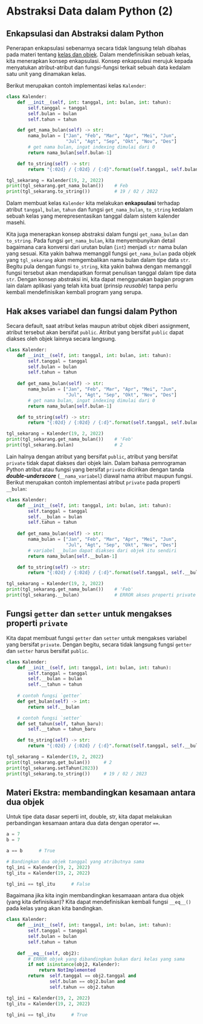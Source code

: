 # Abstraksi Data dalam Python (2)

## Enkapsulasi dan Abstraksi dalam Python

Penerapan enkapsulasi sebenarnya secara tidak langsung telah dibahas pada materi tentang [kelas dan objek](01_python_class_and_object.md). Dalam mendefinisikan sebuah kelas, kita menerapkan konsep enkapsulasi. Konsep enkapsulasi merujuk kepada menyatukan atribut-atribut dan fungsi-fungsi terkait sebuah data kedalam satu unit yang dinamakan kelas.

Berikut merupakan contoh implementasi kelas `Kalender`:

```Python
class Kalender:
    def __init__(self, int: tanggal, int: bulan, int: tahun):
        self.tanggal = tanggal
        self.bulan = bulan
        self.tahun = tahun

    def get_nama_bulan(self) -> str:
        nama_bulan = ["Jan", "Feb", "Mar", "Apr", "Mei", "Jun",
                      "Jul", "Agt", "Sep", "Okt", "Nov", "Des"]
        # get nama bulan, ingat indexing dimulai dari 0
        return nama_bulan[self.bulan-1]

    def to_string(self) -> str:
        return "{:02d} / {:02d} / {:d}".format(self.tanggal, self.bulan, self.tahun)

tgl_sekarang = Kalender(19, 2, 2022)
print(tgl_sekarang.get_nama_bulan())    # Feb
print(tgl_sekarang.to_string())         # 19 / 02 / 2022
```

Dalam membuat kelas `Kalender` kita melakukan **enkapsulasi** terhadap atribut `tanggal`, `bulan`, `tahun` dan fungsi `get_nama_bulan`, `to_string` kedalam sebuah kelas yang merepresentasikan tanggal dalam sistem kalender masehi.

Kita juga menerapkan konsep abstraksi dalam fungsi `get_nama_bulan` dan `to_string`. Pada fungsi `get_nama_bulan`, kita menyembunyikan detail bagaimana cara konversi dari urutan bulan (`int`) menjadi `str` nama bulan yang sesuai. Kita yakin bahwa memanggil fungsi `get_nama_bulan` pada objek yang `tgl_sekarang` akan memgembalikan nama bulan dalam tipe data `str`. Begitu pula dengan fungsi `to_string`, kita yakin bahwa dengan memanggil fungsi tersebut akan mendapatkan format penulisan tanggal dalam tipe data `str`. Dengan konsep abstraksi ini, kita dapat menggunakan bagian program lain dalam aplikasi yang telah kita buat (prinsip *reusable*) tanpa perlu kembali mendefinisikan kembali program yang serupa.

## Hak akses variabel dan fungsi dalam Python

Secara default, saat atribut kelas maupun atribut objek diberi assignment, atribut tersebut akan bersifat `public`. Atribut yang bersifat `public` dapat diakses oleh objek lainnya secara langsung.

```Python
class Kalender:
    def __init__(self, int: tanggal, int: bulan, int: tahun):
        self.tanggal = tanggal
        self.bulan = bulan
        self.tahun = tahun
    
    def get_nama_bulan(self) -> str:
        nama_bulan = ["Jan", "Feb", "Mar", "Apr", "Mei", "Jun",
                      "Jul", "Agt", "Sep", "Okt", "Nov", "Des"]
        # get nama bulan, ingat indexing dimulai dari 0
        return nama_bulan[self.bulan-1]

    def to_string(self) -> str:
        return "{:02d} / {:02d} / {:d}".format(self.tanggal, self.bulan, self.tahun)

tgl_sekarang = Kalender(19, 2, 2022)
print(tgl_sekarang.get_nama_bulan())    # 'Feb'
print(tgl_sekarang.bulan)               # 2
```

Lain halnya dengan atribut yang bersifat `public`, atribut yang bersifat `private` tidak dapat diakses dari objek lain. Dalam bahasa pemrograman Python atribut atau fungsi yang bersifat `private` dicirikan dengan tanda ***double-underscore*** (`__nama_variabel`) diawal nama atribut maupun fungsi. Berikut merupakan contoh implementasi atribut `private` pada properti `__bulan`:

```Python
class Kalender:
    def __init__(self, int: tanggal, int: bulan, int: tahun):
        self.tanggal = tanggal
        self.__bulan = bulan
        self.tahun = tahun
    
    def get_nama_bulan(self) -> str:
        nama_bulan = ["Jan", "Feb", "Mar", "Apr", "Mei", "Jun",
                      "Jul", "Agt", "Sep", "Okt", "Nov", "Des"]
        # variabel __bulan dapat diakses dari objek itu sendiri
        return nama_bulan[self.__bulan-1]

    def to_string(self) -> str:
        return "{:02d} / {:02d} / {:d}".format(self.tanggal, self.__bulan, self.tahun)

tgl_sekarang = Kalender(19, 2, 2022)
print(tgl_sekarang.get_nama_bulan())    # 'Feb'
print(tgl_sekarang.__bulan)             # ERROR akses properti private
```

## Fungsi `getter` dan `setter` untuk mengakses properti `private`

Kita dapat membuat fungsi `getter` dan `setter` untuk mengakses variabel yang bersifat `private`. Dengan begitu, secara tidak langsung fungsi `getter` dan `setter` harus bersifat `public`.

```Python
class Kalender:
    def __init__(self, int: tanggal, int: bulan, int: tahun):
        self.tanggal = tanggal
        self.__bulan = bulan
        self.__tahun = tahun
    
    # contoh fungsi `getter`
    def get_bulan(self) -> int:
        return self.__bulan

    # contoh fungsi `setter`
    def set_tahun(self, tahun_baru):
        self.__tahun = tahun_baru

    def to_string(self) -> str:
        return "{:02d} / {:02d} / {:d}".format(self.tanggal, self.__bulan, self.__tahun)

tgl_sekarang = Kalender(19, 2, 2022)
print(tgl_sekarang.get_bulan())     # 2
print(tgl_sekarang.setTahun(2023))
print(tgl_sekarang.to_string())     # 19 / 02 / 2023
```

## Materi Ekstra: membandingkan kesamaan antara dua objek

Untuk tipe data dasar seperti int, double, str, kita dapat melakukan perbandingan kesamaan antara dua data dengan operator `==`.

```Python
a = 7
b = 7

a == b      # True

# Bandingkan dua objek tanggal yang atributnya sama
tgl_ini = Kalender(19, 2, 2022)
tgl_itu = Kalender(19, 2, 2022)

tgl_ini == tgl_itu      # False
```

Bagaimana jika kita ingin membandingkan kesamaaan antara dua objek (yang kita definisikan)? Kita dapat mendefinisikan kembali fungsi `__eq__()` pada kelas yang akan kita bandingkan.

```Python
class Kalender:
    def __init__(self, int: tanggal, int: bulan, int: tahun):
        self.tanggal = tanggal
        self.bulan = bulan
        self.tahun = tahun
    
    def __eq__(self, obj2):
        # ERROR objek yang dibandingkan bukan dari kelas yang sama
        if not isinstance(obj2, Kalender):
            return NotImplemented 
        return  self.tanggal == obj2.tanggal and 
                self.bulan == obj2.bulan and 
                self.tahun == obj2.tahun

tgl_ini = Kalender(19, 2, 2022)
tgl_itu = Kalender(19, 2, 2022)

tgl_ini == tgl_itu      # True
```
